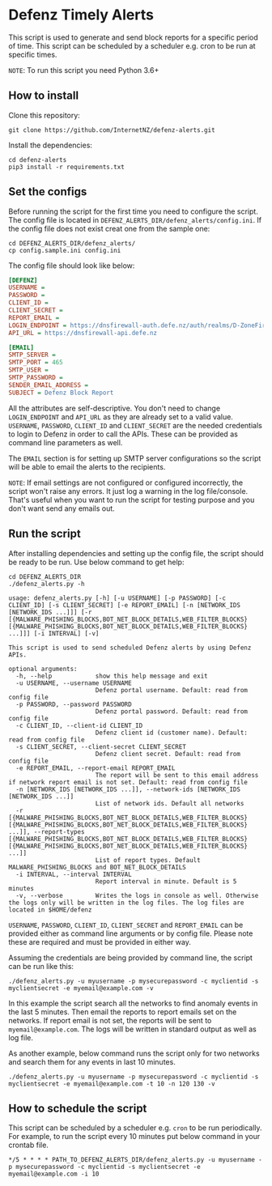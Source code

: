# Defenz Timely Alerts
This script is used to generate and send block reports for a specific period of time. 
This script can be scheduled by a scheduler e.g. cron to be run at specific times.

`NOTE`: To run this script you need Python 3.6+

## How to install
Clone this repository:
```shell script
git clone https://github.com/InternetNZ/defenz-alerts.git
```
Install the dependencies:
```shell script
cd defenz-alerts
pip3 install -r requirements.txt
```

## Set the configs
Before running the script for the first time you need to configure the script. The config file
is located in ``DEFENZ_ALERTS_DIR/defenz_alerts/config.ini``. If the config file does not exist 
creat one from the sample one:

```shell script
cd DEFENZ_ALERTS_DIR/defenz_alerts/
cp config.sample.ini config.ini
```

The config file should look like below:

```ini
[DEFENZ]
USERNAME =
PASSWORD =
CLIENT_ID =
CLIENT_SECRET =
REPORT_EMAIL =
LOGIN_ENDPOINT = https://dnsfirewall-auth.defe.nz/auth/realms/D-ZoneFireWall/protocol/openid-connect/token
API_URL = https://dnsfirewall-api.defe.nz

[EMAIL]
SMTP_SERVER =
SMTP_PORT = 465
SMTP_USER =
SMTP_PASSWORD =
SENDER_EMAIL_ADDRESS =
SUBJECT = Defenz Block Report
```

All the attributes are self-descriptive. You don't need to change `LOGIN_ENDPOINT` and `API_URL` as
they are already set to a valid value. `USERNAME`, `PASSWORD`, `CLIENT_ID` and `CLIENT_SECRET` are 
the needed credentials to login to Defenz in order to call the APIs. These can 
be provided as command line parameters as well.

The `EMAIL` section is for setting up SMTP server configurations so the script will be able to email
the alerts to the recipients.

`NOTE`: If email settings are not configured or configured incorrectly, the script won't raise any errors.
It just log a warning in the log file/console. That's useful when you want to run the script for testing purpose
and you don't want send any emails out.

## Run the script
After installing dependencies and setting up the config file, the script should be ready to be run. Use below command to get help:

```shell script
cd DEFENZ_ALERTS_DIR
./defenz_alerts.py -h

usage: defenz_alerts.py [-h] [-u USERNAME] [-p PASSWORD] [-c CLIENT_ID] [-s CLIENT_SECRET] [-e REPORT_EMAIL] [-n [NETWORK_IDS [NETWORK_IDS ...]]] [-r [{MALWARE_PHISHING_BLOCKS,BOT_NET_BLOCK_DETAILS,WEB_FILTER_BLOCKS} [{MALWARE_PHISHING_BLOCKS,BOT_NET_BLOCK_DETAILS,WEB_FILTER_BLOCKS} ...]]] [-i INTERVAL] [-v]

This script is used to send scheduled Defenz alerts by using Defenz APIs.

optional arguments:
  -h, --help            show this help message and exit
  -u USERNAME, --username USERNAME
                        Defenz portal username. Default: read from config file
  -p PASSWORD, --password PASSWORD
                        Defenz portal password. Default: read from config file
  -c CLIENT_ID, --client-id CLIENT_ID
                        Defenz client id (customer name). Default: read from config file
  -s CLIENT_SECRET, --client-secret CLIENT_SECRET
                        Defenz client secret. Default: read from config file
  -e REPORT_EMAIL, --report-email REPORT_EMAIL
                        The report will be sent to this email address if network report email is not set. Default: read from config file
  -n [NETWORK_IDS [NETWORK_IDS ...]], --network-ids [NETWORK_IDS [NETWORK_IDS ...]]
                        List of network ids. Default all networks
  -r [{MALWARE_PHISHING_BLOCKS,BOT_NET_BLOCK_DETAILS,WEB_FILTER_BLOCKS} [{MALWARE_PHISHING_BLOCKS,BOT_NET_BLOCK_DETAILS,WEB_FILTER_BLOCKS} ...]], --report-types [{MALWARE_PHISHING_BLOCKS,BOT_NET_BLOCK_DETAILS,WEB_FILTER_BLOCKS} [{MALWARE_PHISHING_BLOCKS,BOT_NET_BLOCK_DETAILS,WEB_FILTER_BLOCKS} ...]]
                        List of report types. Default MALWARE_PHISHING_BLOCKS and BOT_NET_BLOCK_DETAILS
  -i INTERVAL, --interval INTERVAL
                        Report interval in minute. Default is 5 minutes
  -v, --verbose         Writes the logs in console as well. Otherwise the logs only will be written in the log files. The log files are located in $HOME/defenz
```

`USERNAME`, `PASSWORD`, `CLIENT_ID`, `CLIENT_SECRET` and `REPORT_EMAIL` can be provided either 
as command line arguments or by config file. Please note these are required and must be provided
in either way.

Assuming the credentials are being provided by command line, the script can be run like this:

```shell script
./defenz_alerts.py -u myusername -p mysecurepassword -c myclientid -s myclientsecret -e myemail@example.com -v
```

In this example the script search all the networks to find anomaly events in the last 5 
minutes. Then email the reports to report emails set on the networks. If 
report email is not set, the reports will be sent to `myemail@example.com`. The logs will be written in
standard output as well as log file.


As another example, below command runs the script only for two networks and search them for
any events in last 10 minutes. 

```shell script
./defenz_alerts.py -u myusername -p mysecurepassword -c myclientid -s myclientsecret -e myemail@example.com -t 10 -n 120 130 -v
```

## How to schedule the script
This script can be scheduled by a scheduler e.g. `cron` to be run periodically. For example, 
to run the script every 10 minutes put below command in your crontab file.
```shell script
*/5 * * * * PATH_TO_DEFENZ_ALERTS_DIR/defenz_alerts.py -u myusername -p mysecurepassword -c myclientid -s myclientsecret -e myemail@example.com -i 10
```

